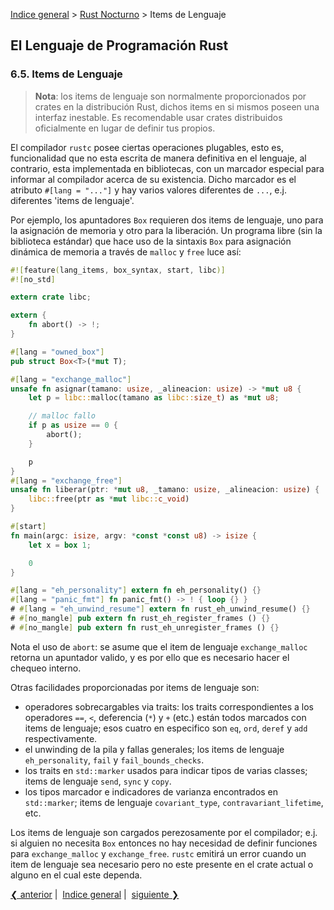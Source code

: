 [Indice general](_index.md) > [Rust Nocturno](ch06-00-nightly-rust.md) >
Items de Lenguaje

## El Lenguaje de Programación Rust

### 6.5. Items de Lenguaje

> **Nota**: los items de lenguaje son normalmente proporcionados por crates en
> la distribución Rust, dichos items en si mismos poseen una interfaz inestable.
> Es recomendable usar crates distribuidos oficialmente en lugar de definir tus
> propios.

El compilador `rustc` posee ciertas operaciones plugables, esto es,
funcionalidad que no esta escrita de manera definitiva en el lenguaje, al
contrario, esta implementada en bibliotecas, con un marcador especial para
informar al compilador acerca de su existencia. Dicho marcador es el atributo
`#[lang = "..."]` y hay varios valores diferentes de `...`, e.j. diferentes
'items de lenguaje'.

Por ejemplo, los apuntadores `Box` requieren dos items de lenguaje, uno para la
asignación de memoria y otro para la liberación. Un programa libre (sin la
biblioteca estándar) que hace uso de la sintaxis `Box` para asignación dinámica
de memoria a través de `malloc` y `free` luce así:

```rust
#![feature(lang_items, box_syntax, start, libc)]
#![no_std]

extern crate libc;

extern {
    fn abort() -> !;
}

#[lang = "owned_box"]
pub struct Box<T>(*mut T);

#[lang = "exchange_malloc"]
unsafe fn asignar(tamano: usize, _alineacion: usize) -> *mut u8 {
    let p = libc::malloc(tamano as libc::size_t) as *mut u8;

    // malloc fallo
    if p as usize == 0 {
        abort();
    }

    p
}
#[lang = "exchange_free"]
unsafe fn liberar(ptr: *mut u8, _tamano: usize, _alineacion: usize) {
    libc::free(ptr as *mut libc::c_void)
}

#[start]
fn main(argc: isize, argv: *const *const u8) -> isize {
    let x = box 1;

    0
}

#[lang = "eh_personality"] extern fn eh_personality() {}
#[lang = "panic_fmt"] fn panic_fmt() -> ! { loop {} }
# #[lang = "eh_unwind_resume"] extern fn rust_eh_unwind_resume() {}
# #[no_mangle] pub extern fn rust_eh_register_frames () {}
# #[no_mangle] pub extern fn rust_eh_unregister_frames () {}
```

Nota el uso de `abort`: se asume que el item de lenguaje `exchange_malloc`
retorna un apuntador valido, y es por ello que es necesario hacer el chequeo
interno.

Otras facilidades proporcionadas por items de lenguaje son:

- operadores sobrecargables via traits: los traits correspondientes a los
operadores `==`, `<`, deferencia (`*`) y `+` (etc.) están todos marcados con
items de lenguaje; esos cuatro en especifico son `eq`, `ord`, `deref` y `add`
respectivamente.
- el unwinding de la pila y fallas generales; los items de lenguaje
`eh_personality`, `fail` y `fail_bounds_checks`.
- los traits en `std::marker` usados para indicar tipos de varias classes; items
de lenguaje `send`, `sync` y `copy`.
- los tipos marcador e indicadores de varianza encontrados en `std::marker`;
items de lenguaje `covariant_type`, `contravariant_lifetime`, etc.

Los items de lenguaje son cargados perezosamente por el compilador; e.j. si
alguien no necesita `Box` entonces no hay necesidad de definir funciones para
`exchange_malloc` y `exchange_free`. `rustc` emitirá un error cuando un item de
lenguaje sea necesario pero no este presente en el crate actual o alguno en el
cual este dependa.

[❮ anterior](ch06-04-intrinsics.md)&nbsp;|&nbsp;
[Indice general](_index.md)&nbsp;|&nbsp;
[siguiente ❯](ch06-06-advanced-linking.md)
